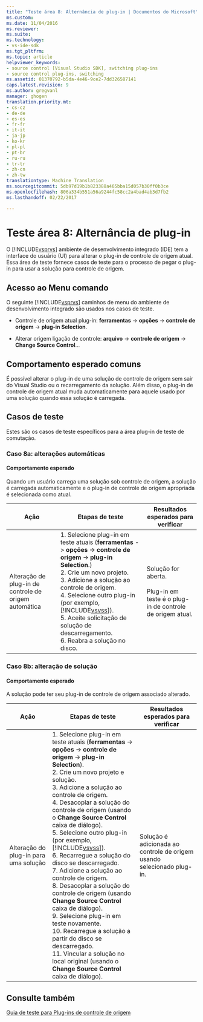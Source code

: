 ```yaml
---
title: "Teste área 8: Alternância de plug-in | Documentos do Microsoft"
ms.custom: 
ms.date: 11/04/2016
ms.reviewer: 
ms.suite: 
ms.technology:
- vs-ide-sdk
ms.tgt_pltfrm: 
ms.topic: article
helpviewer_keywords:
- source control [Visual Studio SDK], switching plug-ins
- source control plug-ins, switching
ms.assetid: 01370792-b5da-4e46-9ce2-7dd326587141
caps.latest.revision: 9
ms.author: gregvanl
manager: ghogen
translation.priority.mt:
- cs-cz
- de-de
- es-es
- fr-fr
- it-it
- ja-jp
- ko-kr
- pl-pl
- pt-br
- ru-ru
- tr-tr
- zh-cn
- zh-tw
translationtype: Machine Translation
ms.sourcegitcommit: 5db97d19b1b823388a465bba15d057b30ff0b3ce
ms.openlocfilehash: 806a334b551a56a9244fc58cc2a4bad4ab3d7fb2
ms.lasthandoff: 02/22/2017

---
```

# <a name="test-area-8-plug-in-switching"></a>Teste área 8: Alternância de plug-in
O [!INCLUDE[vsprvs](../../code-quality/includes/vsprvs_md.md)] ambiente de desenvolvimento integrado (IDE) tem a interface do usuário (UI) para alterar o plug-in de controle de origem atual. Essa área de teste fornece casos de teste para o processo de pegar o plug-in para usar a solução para controle de origem.  
  
## <a name="command-menu-access"></a>Acesso ao Menu comando  
 O seguinte [!INCLUDE[vsprvs](../../code-quality/includes/vsprvs_md.md)] caminhos de menu do ambiente de desenvolvimento integrado são usados nos casos de teste.  
  
-   Controle de origem atual plug-in: **ferramentas** -> **opções** -> **controle de origem** -> **plug-in Selection**.  
  
-   Alterar origem ligação de controle: **arquivo** -> **controle de origem** -> **Change Source Control**...  
  
## <a name="common-expected-behavior"></a>Comportamento esperado comuns  
 É possível alterar o plug-in de uma solução de controle de origem sem sair do Visual Studio ou o recarregamento da solução. Além disso, o plug-in de controle de origem atual muda automaticamente para aquele usado por uma solução quando essa solução é carregada.  
  
## <a name="test-cases"></a>Casos de teste  
 Estes são os casos de teste específicos para a área plug-in de teste de comutação.  
  
### <a name="case-8a-automatic-change"></a>Caso 8a: alterações automáticas  
  
#### <a name="expected-behavior"></a>Comportamento esperado  
 Quando um usuário carrega uma solução sob controle de origem, a solução é carregada automaticamente e o plug-in de controle de origem apropriada é selecionada como atual.  
  
|Ação|Etapas de teste|Resultados esperados para verificar|  
|------------|----------------|--------------------------------|  
|Alteração de plug-in de controle de origem automática|1.  Selecione plug-in em teste atuais (**ferramentas** -> **opções** -> **controle de origem** -> **plug-in Selection**.)<br />2.  Crie um novo projeto.<br />3.  Adicione a solução ao controle de origem.<br />4.  Selecione outro plug-in (por exemplo, [!INCLUDE[vsvss](../../extensibility/includes/vsvss_md.md)]).<br />5.  Aceite solicitação de solução de descarregamento.<br />6.  Reabra a solução no disco.|Solução for aberta.<br /><br /> Plug-in em teste é o plug-in de controle de origem atual.|  
  
### <a name="case-8b-solution-based-change"></a>Caso 8b: alteração de solução  
  
#### <a name="expected-behavior"></a>Comportamento esperado  
 A solução pode ter seu plug-in de controle de origem associado alterado.  
  
|Ação|Etapas de teste|Resultados esperados para verificar|  
|------------|----------------|--------------------------------|  
|Alteração do plug-in para uma solução|1.  Selecione plug-in em teste atuais (**ferramentas** -> **opções** -> **controle de origem** -> **plug-in Selection**).<br />2.  Crie um novo projeto e solução.<br />3.  Adicione a solução ao controle de origem.<br />4.  Desacoplar a solução do controle de origem (usando o **Change Source Control** caixa de diálogo).<br />5.  Selecione outro plug-in (por exemplo, [!INCLUDE[vsvss](../../extensibility/includes/vsvss_md.md)]).<br />6.  Recarregue a solução do disco se descarregado.<br />7.  Adicione a solução ao controle de origem.<br />8.  Desacoplar a solução do controle de origem (usando **Change Source Control** caixa de diálogo).<br />9. Selecione plug-in em teste novamente.<br />10. Recarregue a solução a partir do disco se descarregado.<br />11. Vincular a solução no local original (usando o **Change Source Control** caixa de diálogo).|Solução é adicionada ao controle de origem usando selecionado plug-in.|  
  
## <a name="see-also"></a>Consulte também  
 [Guia de teste para Plug-ins de controle de origem](../../extensibility/internals/test-guide-for-source-control-plug-ins.md)
